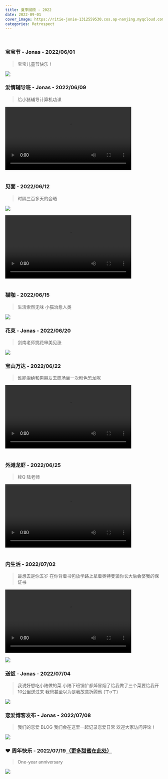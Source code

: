 ```yaml
---
title: 夏季回顾 - 2022
date: 2022-09-01
cover_image: https://ritie-jonie-1312559530.cos.ap-nanjing.myqcloud.com/posts/20220901-summary.jpg
categories: Retrospect
---
```


<br>

### 宝宝节 - Jonas - 2022/06/01
<blockquote>
    <p>宝宝儿童节快乐！</p>
</blockquote>

![](https://ritie-jonie-1312559530.cos.ap-nanjing.myqcloud.com/posts/20220901-01.jpg)
<br>

### 爱情辅导班 - Jonas - 2022/06/09
<blockquote>
    <p>给小猪辅导计算机功课</p>
</blockquote>

<div class="container">
    <video width="80%" controls="controls" src="https://ritie-jonie-1312559530.cos.ap-nanjing.myqcloud.com/posts/20220901-02.mp4" type="video/mp4">
    </video>
</div>
<br>

### 见面 - 2022/06/12
<blockquote>
    <p>时隔三百多天的会晤</p>
</blockquote>

![](https://ritie-jonie-1312559530.cos.ap-nanjing.myqcloud.com/posts/20220901-03.jpg)
<div class="container">
    <video width="80%" controls="controls" src="https://ritie-jonie-1312559530.cos.ap-nanjing.myqcloud.com/posts/20220901-04.mp4" type="video/mp4">
    </video>
</div>
<br>

### 猫咖 - 2022/06/15
<blockquote>
    <p>生活索然无味 小猫治愈人类</p>
</blockquote>

![](https://ritie-jonie-1312559530.cos.ap-nanjing.myqcloud.com/posts/20220901-05.jpg)
<br>

### 花束 - Jonas - 2022/06/20
<blockquote>
    <p>剑南老师挑花审美见涨</p>
</blockquote>

![](https://ritie-jonie-1312559530.cos.ap-nanjing.myqcloud.com/posts/20220901-06.jpg)
<br>

### 宝山万达 - 2022/06/22
<blockquote>
    <p>谁能拒绝和男朋友去商场坐一次粉色恐龙呢</p>
</blockquote>

<div class="container">
    <video width="80%" controls="controls" src="https://ritie-jonie-1312559530.cos.ap-nanjing.myqcloud.com/posts/20220901-07.mp4" type="video/mp4">
    </video>
</div>
<br>

### 外滩龙虾 - 2022/06/25
<blockquote>
    <p>栓Q 陆老师</p>
</blockquote>

<div class="container">
    <video width="80%" controls="controls" src="https://ritie-jonie-1312559530.cos.ap-nanjing.myqcloud.com/posts/20220901-08.mp4" type="video/mp4">
    </video>
</div>
<br>

### 内生活 - 2022/07/02
<blockquote>
    <p>最想去是你五岁 在你背着书包放学路上拿着奥特曼骗你长大后会娶我的保证书</p>
</blockquote>

<div class="container">
    <video width="80%" controls="controls" src="https://ritie-jonie-1312559530.cos.ap-nanjing.myqcloud.com/posts/20220901-09.mp4" type="video/mp4">
    </video>
</div>

![](https://ritie-jonie-1312559530.cos.ap-nanjing.myqcloud.com/posts/20220901-10.jpg)
<br>

### 送饭 - Jonas - 2022/07/04
<blockquote>
    <p>我说好想吃小陆做的菜 小陆下班锅铲都焯冒烟了给我做了三个菜要给我开10公里送过来 我爸甚至以为是我故意折腾他 (ㄒoㄒ)</p>
</blockquote>

![](https://ritie-jonie-1312559530.cos.ap-nanjing.myqcloud.com/posts/20220901-11.jpg)
<br>

### 恋爱博客发布 - Jonas - 2022/07/08
<blockquote>
    <p>我们的恋爱 BLOG 我们会在这里一起记录恋爱日常 欢迎大家访问评论！</p>
</blockquote>

![](https://ritie-jonie-1312559530.cos.ap-nanjing.myqcloud.com/posts/20220901-12.jpg)
<br>

### ❤ 周年快乐 - 2022/07/19[（更多甜蜜在此处）](https://ritie-jonie.xyz/2022/07/19/ceremony-1year/)
<blockquote>
    <p>One-year anniversary</p>
</blockquote>

![](https://ritie-jonie-1312559530.cos.ap-nanjing.myqcloud.com/posts/20220901-13.jpg)
<br>